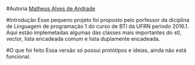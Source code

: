 #Autoria
[Matheus Alves de Andrade](matheuseejam@hotmail.com)

#Introdução
Esse pequeno projeto foi proposto pelo porfessor da diciplina de Linguagem de programação 1
do curso de BTI da UFRN periodo 2016.1.
Aqui estão implemetadas algumas das classes mais importantes do stl, vector,
lista encadeada comum e lista duplamente encadeada.

#O que foi feito
Essa versão só possui protótipos e ideias, ainda não está funcional.
